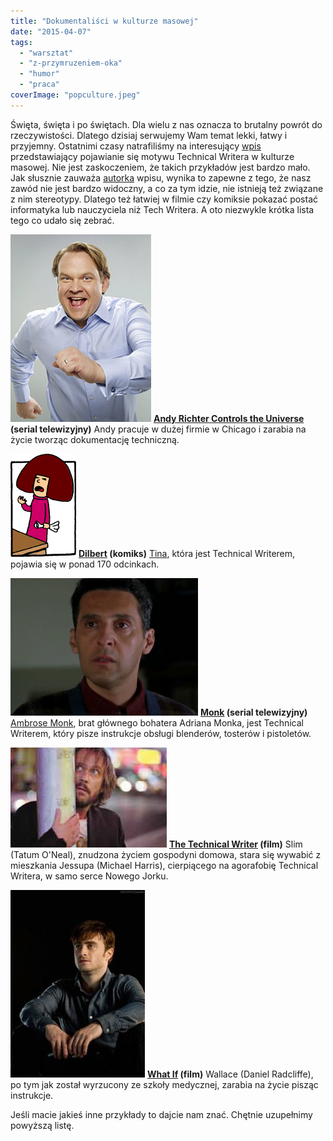 ```yaml
---
title: "Dokumentaliści w kulturze masowej"
date: "2015-04-07"
tags:
  - "warsztat"
  - "z-przymruzeniem-oka"
  - "humor"
  - "praca"
coverImage: "popculture.jpeg"
---
```


Święta, święta i po świętach. Dla wielu z nas oznacza to brutalny powrót do
rzeczywistości. Dlatego dzisiaj serwujemy Wam temat lekki, łatwy i przyjemny.
Ostatnimi czasy natrafiliśmy na interesujący
[wpis](http://technicalwritingworld.com/profiles/blogs/technical-writers-in-pop-culture)
przedstawiający pojawianie się motywu Technical Writera w kulturze masowej. Nie
jest zaskoczeniem, że takich przykładów jest bardzo mało. Jak słusznie zauważa
[autorka](http://technicalwritingworld.com/profile/theleastshrew) wpisu, wynika
to zapewne z tego, że nasz zawód nie jest bardzo widoczny, a co za tym idzie,
nie istnieją też związane z nim stereotypy. Dlatego też łatwiej w filmie czy
komiksie pokazać postać informatyka lub nauczyciela niż Tech Writera. A oto
niezwykle krótka lista tego co udało się zebrać.

[![andy_richter](images/andy_richter-225x300.jpg)](http://techwriter.pl/wp-content/uploads/2015/04/andy_richter.jpg)
**[Andy Richter Controls the Universe](http://www.imdb.com/title/tt0307716/?ref_=nv_sr_2)
(serial telewizyjny)** Andy pracuje w dużej firmie w Chicago i zarabia na życie
tworząc dokumentację techniczną.

[![tina](images/tina.gif)](http://techwriter.pl/wp-content/uploads/2015/04/tina.gif)
**[Dilbert](http://dilbert.com/) (komiks)**
[Tina](http://search.dilbert.com/comic/Tina), która jest Technical Writerem,
pojawia się w ponad 170 odcinkach.

[![AmbroseMonk1](images/AmbroseMonk1-300x220.png)](http://techwriter.pl/wp-content/uploads/2015/04/AmbroseMonk1.png)
**[Monk](http://www.imdb.com/title/tt0312172/?ref_=fn_al_tt_1) (serial
telewizyjny)** [Ambrose Monk](http://www.imdb.com/character/ch0101229/bio), brat
głównego bohatera Adriana Monka, jest Technical Writerem, który pisze instrukcje
obsługi blenderów, tosterów i pistoletów.

[![jessup_technical_writer](images/jessup_technical_writer.jpg)](http://techwriter.pl/wp-content/uploads/2015/04/jessup_technical_writer.jpg)
**[The Technical Writer](http://www.imdb.com/title/tt0328515/?ref_=fn_al_tt_1)
(film)** Slim (Tatum O'Neal), znudzona życiem gospodyni domowa, stara się
wywabić z mieszkania Jessupa (Michael Harris), cierpiącego na agorafobię
Technical Writera, w samo serce Nowego Jorku.

[![wallace_whatif](images/wallace_whatif-215x300.jpg)](http://techwriter.pl/wp-content/uploads/2015/04/wallace_whatif.jpg)
**[What If](http://www.imdb.com/title/tt1486834/?ref_=fn_al_tt_1) (film)**
Wallace (Daniel Radcliffe), po tym jak został wyrzucony ze szkoły medycznej,
zarabia na życie pisząc instrukcje.

Jeśli macie jakieś inne przykłady to dajcie nam znać. Chętnie uzupełnimy
powyższą listę.
